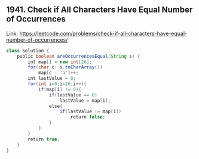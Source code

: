 ## 1941. Check if All Characters Have Equal Number of Occurrences
Link: https://leetcode.com/problems/check-if-all-characters-have-equal-number-of-occurrences/

```java
class Solution {
    public boolean areOccurrencesEqual(String s) {
        int map[] = new int[26];
        for(char c: s.toCharArray())
            map[c - 'a']++;
        int lastValue = 0;
        for(int i=0;i<26;i++){
            if(map[i] != 0){                
                if(lastValue == 0)
                    lastValue = map[i];
                else{
                    if(lastValue != map[i])
                        return false;
                }
            }
        }
        return true;
    }
}
```
